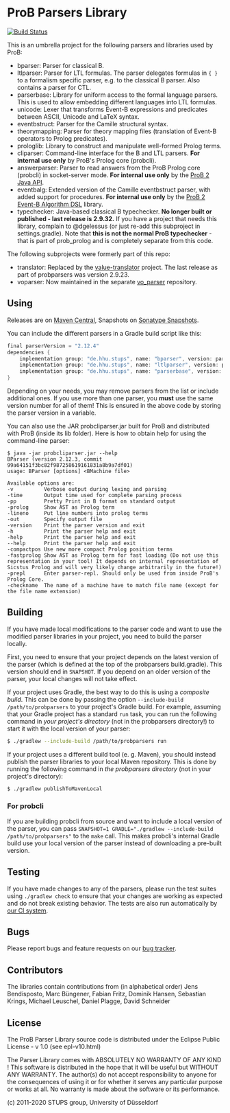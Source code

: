 # ProB Parsers Library

[![Build Status](https://gitlab.cs.uni-duesseldorf.de/stups/prob/probparsers/badges/develop/pipeline.svg)](https://gitlab.cs.uni-duesseldorf.de/stups/prob/probparsers/pipelines)

This is an umbrella project for the following parsers and libraries used by ProB:

* bparser: Parser for classical B.
* ltlparser: Parser for LTL formulas. The parser delegates formulas in `{ }` to a formalism specific parser, e.g. to the classical B parser. Also contains a parser for CTL.
* parserbase: Library for uniform access to the formal language parsers. This is used to allow embedding different languages into LTL formulas.
* unicode: Lexer that transforms Event-B expressions and predicates between ASCII, Unicode and LaTeX syntax.
* eventbstruct: Parser for the Camille structural syntax.
* theorymapping: Parser for theory mapping files (translation of Event-B operators to Prolog predicates).
* prologlib: Library to construct and manipulate well-formed Prolog terms.
* cliparser: Command-line interface for the B and LTL parsers. **For internal use only** by ProB's Prolog core (probcli).
* answerparser: Parser to read answers from the ProB Prolog core (probcli) in socket-server mode. **For internal use only** by the [ProB 2 Java API](https://github.com/hhu-stups/prob2_kernel).
* eventbalg: Extended version of the Camille eventbstruct parser, with added support for procedures. **For internal use only** by the [ProB 2 Event-B Algorithm DSL](https://github.com/hhu-stups/prob2-eventb-algorithm-dsl) library.
* typechecker: Java-based classical B typechecker. **No longer built or published - last release is 2.9.32.** If you have a project that needs this library, complain to @dgelessus (or just re-add this subproject in settings.gradle). Note that **this is not the normal ProB typechecker** - that is part of prob_prolog and is completely separate from this code.

The following subprojects were formerly part of this repo:

* translator: Replaced by the [value-translator](https://github.com/hhu-stups/value-translator) project. The last release as part of probparsers was version 2.9.23.
* voparser: Now maintained in the separate [vo_parser](https://gitlab.cs.uni-duesseldorf.de/general/stups/vo_parser) repository.

## Using

Releases are on [Maven Central](https://search.maven.org/search?q=g:de.hhu.stups), Snapshots on [Sonatype Snapshots](https://oss.sonatype.org/content/repositories/snapshots/).

You can include the different parsers in a Gradle build script like this:

```groovy
final parserVersion = "2.12.4"
dependencies {
	implementation group: "de.hhu.stups", name: "bparser", version: parserVersion
	implementation group: "de.hhu.stups", name: "ltlparser", version: parserVersion
	implementation group: "de.hhu.stups", name: "parserbase", version: parserVersion
}
```

Depending on your needs, you may remove parsers from the list or include additional ones. If you use more than one parser, you **must** use the same version number for all of them! This is ensured in the above code by storing the parser version in a variable.

You can also use the JAR probcliparser.jar built for ProB and distributed with ProB (inside its lib folder).
Here is how to obtain help for using the command-line parser:
```
$ java -jar probcliparser.jar --help
BParser (version 2.12.3, commit 99a64151f3bc82f987258619161831a8b9a7df01)
usage: BParser [options] <BMachine file>

Available options are:
-v          Verbose output during lexing and parsing
-time       Output time used for complete parsing process
-pp         Pretty Print in B format on standard output
-prolog     Show AST as Prolog term
-lineno     Put line numbers into prolog terms
-out        Specify output file
-version    Print the parser version and exit
-h          Print the parser help and exit
-help       Print the parser help and exit
--help      Print the parser help and exit
-compactpos Use new more compact Prolog position terms
-fastprolog Show AST as Prolog term for fast loading (Do not use this representation in your tool! It depends on internal representation of Sicstus Prolog and will very likely change arbitrarily in the future!)
-prepl      Enter parser-repl. Should only be used from inside ProB's Prolog Core.
-checkname  The name of a machine have to match file name (except for the file name extension)
```

## Building

If you have made local modifications to the parser code and want to use the modified parser libraries in your project, you need to build the parser locally.

First, you need to ensure that your project depends on the latest version of the parser (which is defined at the top of the probparsers build.gradle). This version should end in `SNAPSHOT`. If you depend on an older version of the parser, your local changes will not take effect.

If your project uses Gradle, the best way to do this is using a *composite build*. This can be done by passing the option `--include-build /path/to/probparsers` to your project's Gradle build. For example, assuming that your Gradle project has a standard `run` task, you can run the following command in *your project's directory* (not in the probparsers directory!) to start it with the local version of your parser:

```sh
$ ./gradlew --include-build /path/to/probparsers run
```

If your project uses a different build tool (e. g. Maven), you should instead publish the parser libraries to your local Maven repository. This is done by running the following command in *the probparsers directory* (not in your project's directory):

```sh
$ ./gradlew publishToMavenLocal
```

### For probcli

If you are building probcli from source and want to include a local version of the parser, you can pass `SNAPSHOT=1 GRADLE="./gradlew --include-build /path/to/probparsers"` to the `make` call. This makes probcli's internal Gradle build use your local version of the parser instead of downloading a pre-built version.

## Testing

If you have made changes to any of the parsers, please run the test suites using `./gradlew check` to ensure that your changes are working as expected and do not break existing behavior. The tests are also run automatically by [our CI system](https://gitlab.cs.uni-duesseldorf.de/stups/prob/probparsers/pipelines).

## Bugs

Please report bugs and feature requests on our [bug tracker](https://github.com/hhu-stups/prob-issues/issues).

## Contributors

The libraries contain contributions from (in alphabetical order)
Jens Bendisposto, Marc Büngener, Fabian Fritz, Dominik Hansen, Sebastian Krings, Michael Leuschel, Daniel Plagge, David Schneider

## License

The ProB Parser Library source code is distributed under the Eclipse Public License - v 1.0 (see epl-v10.html)

The Parser Library comes with ABSOLUTELY NO WARRANTY OF ANY KIND !
This software is distributed in the hope that it will be useful
but WITHOUT ANY WARRANTY. The author(s) do not accept responsibility
to anyone for the consequences of using it or for whether it serves
any particular purpose or works at all. No warranty is made about
the software or its performance.

(c) 2011-2020 STUPS group, University of Düsseldorf
